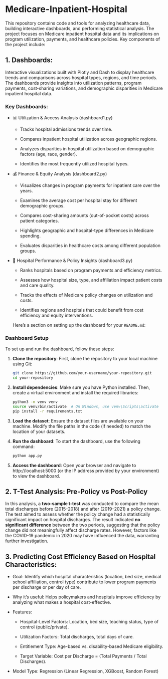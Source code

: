 # Medicare-Inpatient-Hospital
This repository contains code and tools for analyzing healthcare data, building interactive dashboards, and performing statistical analysis. The project focuses on Medicare inpatient hospital data and its implications on program utilization, payments, and healthcare policies. Key components of the project include:

## 1. Dashboards: 

Interactive visualizations built with Plotly and Dash to display healthcare trends and comparisons across hospital types, regions, and time periods. The dashboards provide insights into utilization patterns, program payments, cost-sharing variations, and demographic disparities in Medicare inpatient hospital data.

### Key Dashboards:
- 📊 Utilization & Access Analysis (dashboard1.py)

  - Tracks hospital admissions trends over time.

  - Compares inpatient hospital utilization across geographic regions.

  - Analyzes disparities in hospital utilization based on demographic factors (age, race, gender).

  - Identifies the most frequently utilized hospital types.
    
- 💰 Finance & Equity Analysis (dashboard2.py)

  - Visualizes changes in program payments for inpatient care over the years.

  - Examines the average cost per hospital stay for different demographic groups.

  - Compares cost-sharing amounts (out-of-pocket costs) across patient categories.

  - Highlights geographic and hospital-type differences in Medicare spending.
  
  - Evaluates disparities in healthcare costs among different population groups.

- 🏥 Hospital Performance & Policy Insights (dashboard3.py)

  - Ranks hospitals based on program payments and efficiency metrics.

  - Assesses how hospital size, type, and affiliation impact patient costs and care quality.

  - Tracks the effects of Medicare policy changes on utilization and costs.

  - Identifies regions and hospitals that could benefit from cost efficiency and equity interventions.
 
  Here’s a section on setting up the dashboard for your `README.md`:

### Dashboard Setup

To set up and run the dashboard, follow these steps:

1. **Clone the repository**:
   First, clone the repository to your local machine using Git:
   ```bash
   git clone https://github.com/your-username/your-repository.git
   cd your-repository
   ```

2. **Install dependencies**:
   Make sure you have Python installed. Then, create a virtual environment and install the required libraries:
   ```bash
   python3 -m venv venv
   source venv/bin/activate  # On Windows, use venv\Scripts\activate
   pip install -r requirements.txt
   ```

3. **Load the dataset**:
   Ensure the dataset files are available on your machine. Modify the file paths in the code (if needed) to match the location of your datasets.

4. **Run the dashboard**:
   To start the dashboard, use the following command:
   ```bash
   python app.py
   ```

5. **Access the dashboard**:
   Open your browser and navigate to http://localhost:5000 (or the IP address provided by your environment) to view the dashboard.


## 2. T-Test Analysis: Pre-Policy vs Post-Policy

In this analysis, a **two-sample t-test** was conducted to compare the mean total discharges before (2015–2018) and after (2019–2021) a policy change. The test aimed to assess whether the policy change had a statistically significant impact on hospital discharges. The result indicated **no significant difference** between the two periods, suggesting that the policy change did not meaningfully affect discharge rates. However, factors like the COVID-19 pandemic in 2020 may have influenced the data, warranting further investigation.

## 3. Predicting Cost Efficiency Based on Hospital Characteristics: 

- Goal: Identify which hospital characteristics (location, bed size, medical school affiliation, control type) contribute to lower program payments per discharge or per day of care.
- Why it’s useful: Helps policymakers and hospitals improve efficiency by analyzing what makes a hospital cost-effective.
- Features:

  - Hospital-Level Factors: Location, bed size, teaching status, type of control (public/private).

  - Utilization Factors: Total discharges, total days of care.
 
  - Entitlement Type: Age-based vs. disability-based Medicare eligibility.
 
  - Target Variable: Cost per Discharge = (Total Payments / Total Discharges).
  
- Model Type: Regression (Linear Regression, XGBoost, Random Forest)
